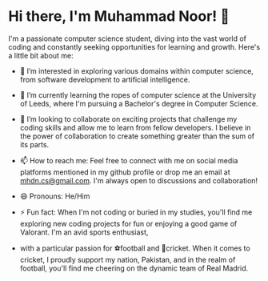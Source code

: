 # Hi there, I'm Muhammad Noor! 👋

I'm a passionate computer science student, diving into the vast world of coding and constantly seeking opportunities for learning and growth. Here's a little bit about me:

- 👀 I’m interested in exploring various domains within computer science, from software development to artificial intelligence.
  
- 🌱 I’m currently learning the ropes of computer science at the University of Leeds, where I'm pursuing a Bachelor's degree in Computer Science.
  
- 💞️ I’m looking to collaborate on exciting projects that challenge my coding skills and allow me to learn from fellow developers. I believe in the power of collaboration to create something greater than the sum of its parts.

- 📫 How to reach me: Feel free to connect with me on social media platforms mentioned in my github profile or drop me an email at mhdn.cs@gmail.com. I'm always open to discussions and collaboration!

- 😄 Pronouns: He/Him

- ⚡ Fun fact: When I'm not coding or buried in my studies, you'll find me exploring new coding projects for fun or enjoying a good game of Valorant. I'm an avid sports enthusiast,
- with a particular passion for ⚽football and 🏏cricket. When it comes to cricket, I proudly support my nation, Pakistan, and in the realm of football, you'll find me cheering on the dynamic team of Real Madrid. 



